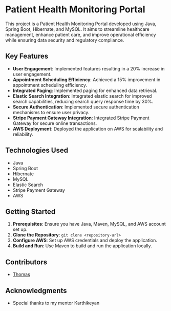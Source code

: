 # Patient Health Monitoring Portal

This project is a Patient Health Monitoring Portal developed using Java, Spring Boot, Hibernate, and MySQL. It aims to streamline healthcare management, enhance patient care, and improve operational efficiency while ensuring data security and regulatory compliance.

## Key Features

- **User Engagement**: Implemented features resulting in a 20% increase in user engagement.
- **Appointment Scheduling Efficiency**: Achieved a 15% improvement in appointment scheduling efficiency.
- **Integrated Paging**: Implemented paging for enhanced data retrieval.
- **Elastic Search Integration**: Integrated elastic search for improved search capabilities, reducing search query response time by 30%.
- **Secure Authentication**: Implemented secure authentication mechanisms to ensure user privacy.
- **Stripe Payment Gateway Integration**: Integrated Stripe Payment Gateway for secure online transactions.
- **AWS Deployment**: Deployed the application on AWS for scalability and reliability.

## Technologies Used

- Java
- Spring Boot
- Hibernate
- MySQL
- Elastic Search
- Stripe Payment Gateway
- AWS

## Getting Started

1. **Prerequisites**: Ensure you have Java, Maven, MySQL, and AWS account set up.
2. **Clone the Repository**: `git clone <repository-url>`
4. **Configure AWS**: Set up AWS credentials and deploy the application.
5. **Build and Run**: Use Maven to build and run the application locally.

## Contributors

- [Thomas]([https://github.com/Thomas1782k])

## Acknowledgments

- Special thanks to my mentor Karthikeyan
